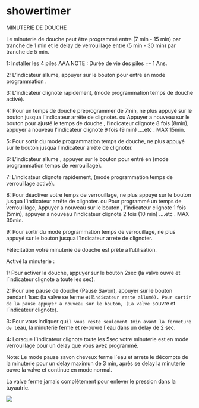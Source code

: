 # showertimer

MINUTERIE DE DOUCHE


Le minuterie de douche peut être programmé entre (7 min - 15 min) par tranche de
 1 min et le delay de verrouillage entre (5 min - 30 min) par tranche de 5 min.

1: Installer les 4 piles AAA      NOTE : Durée de vie des piles +- 1 Ans.

2: L’indicateur  allume, appuyer sur le bouton pour entré en mode programmation .

3: L’indicateur clignote rapidement, (mode programmation temps de douche activé).


4: Pour un temps de douche préprogrammer de 7min, ne plus appuyé sur le bouton jusqua  l`ìndicateur arrête de clignoter.
ou
 Appuyer a nouveau sur le bouton pour ajusté le temps de douche , l’indicateur clignote 8 fois (8min), appuyer a nouveau    l’indicateur  clignote  9 fois (9 min) ….etc .    MAX 15min.

5: Pour sortir du mode programmation temps de douche, ne plus appuyé sur le bouton jusqua l`ìndicateur arrête de clignoter.

6: L’indicateur  allume , appuyer sur le bouton pour entré en (mode programmation temps de verrouillage).

7: L’indicateur clignote rapidement, (mode programmation temps de verrouillage activé). 

8: Pour déactiver votre temps de verrouillage, ne plus appuyé sur le bouton jusqua  l`ìndicateur arrête de clignoter.
ou
Pour programmé un temps de verrouillage, Appuyer a nouveau sur le bouton , l’indicateur clignote 1 fois (5min), appuyer a nouveau l’indicateur  clignote  2 fois (10 min) ….etc . MAX 30min.

9:  Pour sortir du mode programmation temps de verrouillage, ne plus appuyé sur le bouton jusqua l`ìndicateur arrete de clignoter.



Félécitation votre minuterie de douche est prête a l’utilisation.

Activé la minuterie :


1: Pour activer la douche, appuyer sur le bouton 2sec (la valve ouvre et l`ìndicateur clignote a toute les sec).

2: Pour une pause de douche (Pause Savon), appuyer sur le bouton pendant 1sec (la valve se ferme et l`ìndicateur reste allumé). Pour sortir de la pause appuyer a nouveau sur le bouton, (La valve s`ouvre et l`ìndicateur clignote).

3: Pour vous indiquer qu`il vous reste seulement 1min avant la fermeture de l`eau, la minuterie ferme et re-ouvre l`eau dans un delay de 2 sec.

4: Lorsque l`ìndicateur clignote toute les 5sec votre minuterie est en mode verrouillage pour un delay que vous avez programmé.



Note: Le mode pause savon cheveux ferme l`eau et arrete le décompte de la minuterie pour un delay maximun de 3 min, après se delay la minuterie ouvre la valve et continue en mode normal.

La valve ferme jamais complètement pour enlever le pression dans la tuyautrie. 

![](Images/1.jpg)


